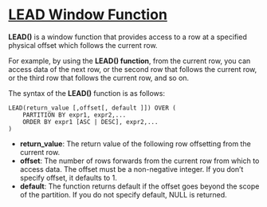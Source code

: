 # [LEAD Window Function](https://www.sqltutorial.org/sql-window-functions/sql-lead/#:~:text=SQL%20LEAD()%20is%20a,which%20follows%20the%20current%20row.&text=The%20LEAD()%20function%20can,value%20of%20the%20following%20row.)

**LEAD()** is a window function that provides access to a row at a specified physical offset which follows the current row.

For example, by using the **LEAD() function**, from the current row, you can access data of the next row, or the second row that follows the current row, or the third row that follows the current row, and so on.

The syntax of the **LEAD()** function is as follows:
```
LEAD(return_value [,offset[, default ]]) OVER (
    PARTITION BY expr1, expr2,...
	ORDER BY expr1 [ASC | DESC], expr2,...
)
```

* **return_value**: The return value of the following row offsetting from the current row.
* **offset**: The number of rows forwards from the current row from which to access data. The offset must be a non-negative integer. If you don’t specify offset, it defaults to 1.
* **default**: The function returns default if the offset goes beyond the scope of the partition. If you do not specify default, NULL is returned.

